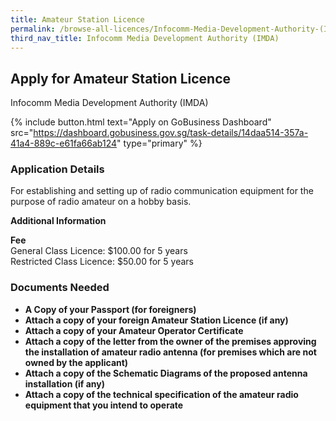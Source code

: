 ```yaml
---
title: Amateur Station Licence
permalink: /browse-all-licences/Infocomm-Media-Development-Authority-(IMDA)/Amateur-Station-Licence
third_nav_title: Infocomm Media Development Authority (IMDA)
---
```


## Apply for Amateur Station Licence

Infocomm Media Development Authority (IMDA)

{% include button.html text="Apply on GoBusiness Dashboard" src="https://dashboard.gobusiness.gov.sg/task-details/14daa514-357a-41a4-889c-e61fa66ab124" type="primary" %}

<H3>Application Details</H3>

<p>For establishing and setting up of radio communication equipment for the purpose of radio amateur on a hobby basis.</p>

<strong>Additional Information</strong>

<p><strong>Fee</strong><br />General Class Licence: $100.00 for 5 years<br />Restricted Class Licence: $50.00 for 5 years</p>

<H3>Documents Needed</H3>

<ul>
<li><strong>A Copy of your Passport (for foreigners)</strong></li>
<li><strong>Attach a copy of your foreign Amateur Station Licence (if any)</strong></li>
<li><strong>Attach a copy of your Amateur Operator Certificate</strong></li>
<li><strong>Attach a copy of the letter from the owner of the premises approving the installation of amateur radio antenna (for premises which are not owned by the applicant)</strong></li>
<li><strong>Attach a copy of the Schematic Diagrams of the proposed antenna installation (if any)</strong></li>
<li><strong>Attach a copy of the technical specification of the amateur radio equipment that you intend to operate</strong></li>
</ul>


